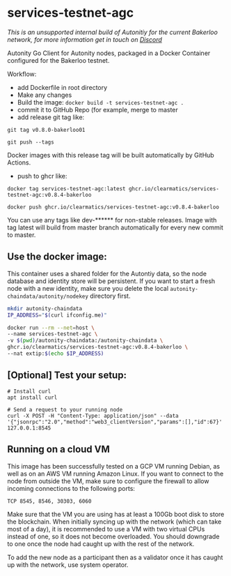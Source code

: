 # services-testnet-agc

*This is an unsupported internal build of Autonitiy for the current Bakerloo network, for more information get in touch on [Discord](https://discord.gg/6daqJDt)*


Autonity Go Client for Autonity nodes, packaged in a Docker Container configured for the Bakerloo testnet.

Workflow:
* add Dockerfile in root directory
* Make any changes
* Build the image: `docker build -t services-testnet-agc .`
* commit it to GitHub Repo (for example, merge to master
* add release git tag like:

`git tag v0.8.0-bakerloo01`

`git push --tags`

Docker images with this release tag will be built automatically by GitHub Actions.

* push to ghcr like:

`docker tag services-testnet-agc:latest ghcr.io/clearmatics/services-testnet-agc:v0.8.4-bakerloo`

`docker push ghcr.io/clearmatics/services-testnet-agc:v0.8.4-bakerloo`

You can use any tags like dev-****** for non-stable releases.
Image with tag latest will build from master branch automatically for every new commit to master.

## Use the docker image:

This container uses a shared folder for the Autontiy data, so the node database and identity store will be persistent. If you want to start a fresh node with a new identity, make sure you delete the local `autonity-chaindata/autonity/nodekey` directory first.

```bash
mkdir autonity-chaindata
IP_ADDRESS="$(curl ifconfig.me)"

docker run --rm --net=host \
--name services-testnet-agc \
-v $(pwd)/autonity-chaindata:/autonity-chaindata \
ghcr.io/clearmatics/services-testnet-agc:v0.8.4-bakerloo \
--nat extip:$(echo $IP_ADDRESS)
```

## [Optional] Test your setup:
```console
# Install curl
apt install curl

# Send a request to your running node
curl -X POST -H "Content-Type: application/json" --data '{"jsonrpc":"2.0","method":"web3_clientVersion","params":[],"id":67}' 127.0.0.1:8545
```

## Running on a cloud VM

This image has been successfully tested on a GCP VM running Debian, as well as on an AWS VM running Amazon Linux. If you want to connect to the node from outside the VM, make sure to configure the firewall to allow incoming connections to the following ports:

`TCP 8545, 8546, 30303, 6060`

Make sure that the VM you are using has at least a 100Gb boot disk to store the blockchain. When initially syncing up with the network (which can take most of a day), it is recommended to use a VM with two virtual CPUs instead of one, so it does not become overloaded. You should downgrade to one once the node had caught up with the rest of the network.

To add the new node as a participant then as a validator once it has caught up with the network, use system operator.
